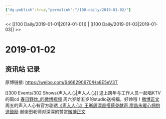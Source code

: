 ```yaml
---
{"dg-publish":true,"permalink":"/100-daily/2019-01-02/"}
---
```



<< [[100 Daily/2019-01-01\|2019-01-01]] | [[100 Daily/2019-01-03\|2019-01-03]] >>

# 2019-01-02

## 资讯站 记录

原博链接: https://weibo.com/6466290670/Ha8E5eV3T

[[300 Events/302 Shows/声入人心\|声入人心]]
送上跨年与工作人员一起唱KTV的周cd
[春日野炊_的微博视频](https://video.weibo.com/show?fid=1034:4323800234580536)
周六岁给五岁的studio送祝福，好帅哦！[微博正文](https://weibo.com/detail/4324020755527287)
周五的声入人心有官方剧透[《声入人心》王晰周深首搭蔡尧献声 廖昌永暖心拥抱送鼓励](https://weibo.cn/sinaurl?u=http%3A%2F%2Fpartner.qianlong.com%2Fmip%2F3037514.shtml)
谢谢田老师对深深的赞赏[微博正文](https://weibo.com/detail/4323981714344702)
